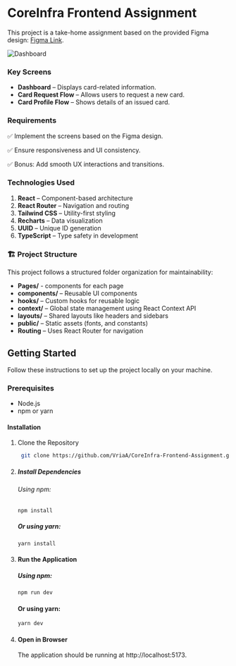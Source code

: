 # CoreInfra Frontend Assignment
This project is a take-home assignment based on the provided Figma design: [Figma Link](https://www.figma.com/design/kxTFknUuQ1J0xiMZKoFmiQ/LAPO-Web-App?node-id=524-10429&t=m2SgNUsprjLS0k80-1).

![Dashboard](https://github.com/user-attachments/assets/30d74948-2584-4854-91b1-90a3d3aa0d06)

### Key Screens
- **Dashboard** – Displays card-related information. 
- **Card Request Flow** – Allows users to request a new card.
- **Card Profile Flow** – Shows details of an issued card.
### Requirements
✅ Implement the screens based on the Figma design.

✅ Ensure responsiveness and UI consistency.

✅ Bonus: Add smooth UX interactions and transitions.
 
### Technologies Used
1. **React**  – Component-based architecture
2. **React Router**  – Navigation and routing
3. **Tailwind CSS**  – Utility-first styling
4. **Recharts** – Data visualization
5. **UUID** – Unique ID generation
6. **TypeScript** – Type safety in development

### 🏗  Project Structure
This project follows a structured folder organization for maintainability:
- **Pages/** - components for each page
- **components/** – Reusable UI components
- **hooks/** – Custom hooks for reusable logic
- **context/** – Global state management using React Context API
- **layouts/** – Shared layouts like headers and sidebars
- **public/** – Static assets (fonts, and constants)
- **Routing** – Uses React Router for navigation

## Getting Started
Follow these instructions to set up the project locally on your machine.
### Prerequisites
- Node.js 
- npm or yarn

#### Installation
1. Clone the Repository
   ```bash
    git clone https://github.com/VriaA/CoreInfra-Frontend-Assignment.git
   ```
2. ##### Install Dependencies
   ###### Using npm:
      ``` bash
      npm install
      ```
   ##### Or using yarn:
      ``` bash
      yarn install
      ```
3. #### Run the Application
   ##### Using npm:
      ``` bash
      npm run dev
      ```
    #### Or using yarn:
      ``` bash
      yarn dev
      ```
4. #### Open in Browser
      The application should be running at http://localhost:5173.

